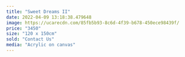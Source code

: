 ```yaml
---
title: "Sweet Dreams II"
date: 2022-04-09 13:18:38.479648
image: https://ucarecdn.com/85fb5b93-8c6d-4f39-b678-450ece98439f/
price: "3450"
size: "120 x 150cm"
sold: "Contact Us"
media: "Acrylic on canvas"
---
```



